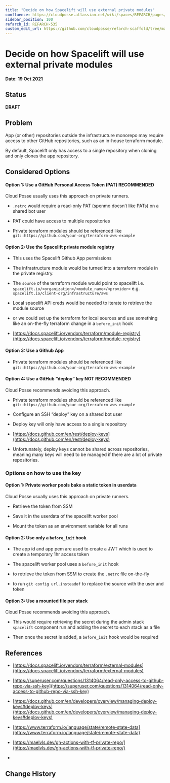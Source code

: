 ```yaml
---
title: "Decide on how Spacelift will use external private modules"
confluence: https://cloudposse.atlassian.net/wiki/spaces/REFARCH/pages/1365737481/REFARCH-535+-+Decide+on+how+Spacelift+will+use+external+private+modules
sidebar_position: 100
refarch_id: REFARCH-535
custom_edit_url: https://github.com/cloudposse/refarch-scaffold/tree/main/docs/docs/fundamentals/design-decisions/foundational-platform/decide-on-how-spacelift-will-use-external-private-modules.md
---
```


# Decide on how Spacelift will use external private modules
**Date**: **19 Oct 2021**

## Status
**DRAFT**

## Problem
App (or other) repositories outside the infrastructure monorepo may require access to other GitHub repositories, such as an in-house terraform module.

By default, Spacelift only has access to a single repository when cloning and only clones the app repository.

## Considered Options

#### Option 1: Use a GitHub Personal Access Token (PAT) **RECOMMENDED**
Cloud Posse usually uses this approach on private runners.

- `.netrc` would require a read-only PAT (spenmo doesn’t like PATs) on a shared bot user

- PAT could have access to multiple repositories

- Private terraform modules should be referenced like `git::https://github.com/your-org/terraform-aws-example`

#### Option 2: Use the Spacelift private module registry
- This uses the Spacelift Github App permissions

- The infrastructure module would be turned into a terraform module in the private registry.

- The `source` of the terraform module would point to spacelift i.e. `spacelift.io/<organization>/<module_name>/<provider>` e.g. `spacelift.io/client-org/infrastructure/aws`

- Local spacelift API creds would be needed to iterate to retrieve the module source

- or we could set up the terraform for local sources and use something like an on-the-fly terraform change in a `before_init` hook

- [https://docs.spacelift.io/vendors/terraform/module-registry](https://docs.spacelift.io/vendors/terraform/module-registry)

#### Option 3: Use a Github App
- Private terraform modules should be referenced like `git::https://github.com/your-org/terraform-aws-example`

#### Option 4: Use a GitHub “deploy” key **NOT RECOMMENDED**
Cloud Posse recommends avoiding this approach.

- Private terraform modules should be referenced like `git::https://github.com/your-org/terraform-aws-example`

- Configure an SSH “deploy” key on a shared bot user

- Deploy key will only have access to a single repository

- [https://docs.github.com/en/rest/deploy-keys](https://docs.github.com/en/rest/deploy-keys)

- Unfortunately, deploy keys cannot be shared across repositories, meaning many keys will need to be managed if there are a lot of private repositories.

### Options on how to use the key

#### Option 1: Private worker pools bake a static token in userdata

Cloud Posse usually uses this approach on private runners.

- Retrieve the token from SSM

- Save it in the userdata of the spacelift worker pool

- Mount the token as an environment variable for all runs

#### Option 2: Use only a `before_init` hook

- The app id and app pem are used to create a JWT which is used to create a temporary 1hr access token

- The spacelift worker pool uses a `before_init` hook

- to retrieve the token from SSM to create the `.netrc` file on-the-fly

- to run `git config url.insteadof` to replace the source with the user and token

#### Option 3: Use a mounted file per stack

Cloud Posse recommends avoiding this approach.

- This would require retrieving the secret during the admin stack `spacelift` component run and adding the secret to each stack as a file

- Then once the secret is added, a `before_init` hook would be required

## References

- [https://docs.spacelift.io/vendors/terraform/external-modules](https://docs.spacelift.io/vendors/terraform/external-modules)

- [https://superuser.com/questions/1314064/read-only-access-to-github-repo-via-ssh-key](https://superuser.com/questions/1314064/read-only-access-to-github-repo-via-ssh-key)

- [https://docs.github.com/en/developers/overview/managing-deploy-keys#deploy-keys](https://docs.github.com/en/developers/overview/managing-deploy-keys#deploy-keys)

- [https://www.terraform.io/language/state/remote-state-data](https://www.terraform.io/language/state/remote-state-data)

- [https://maelvls.dev/gh-actions-with-tf-private-repo/](https://maelvls.dev/gh-actions-with-tf-private-repo/)

-

## Change History


